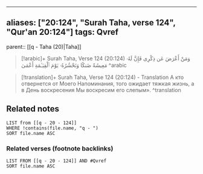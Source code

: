 
---
aliases: ["20:124", "Surah Taha, verse 124", "Qur'an 20:124"]
tags: Qvref
---

parent:: [[q - Taha (20)|Taha]]

> [!arabic]+ Surah Taha, Verse 124 (20:124)
> <span class="quran-arabic">وَمَنْ أَعْرَضَ عَن ذِكْرِى فَإِنَّ لَهُۥ مَعِيشَةً ضَنكًا وَنَحْشُرُهُۥ يَوْمَ ٱلْقِيَـٰمَةِ أَعْمَىٰ</span>
^arabic

> [!translation]+ Surah Taha, Verse 124 (20:124) - Translation
> А кто отвернется от Моего Напоминания, того ожидает тяжкая жизнь, а в День воскресения Мы воскресим его слепым».
^translation



## Related notes
```dataview
LIST from [[q - 20 - 124]]
WHERE !contains(file.name, "q - ")
SORT file.name ASC
```

### Related verses (footnote backlinks)
```dataview
LIST FROM [[q - 20 - 124]] AND #Qvref
SORT file.name ASC
```

